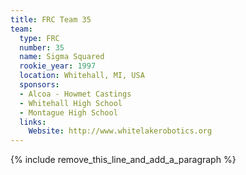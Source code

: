 ```yaml
---
title: FRC Team 35
team:
  type: FRC
  number: 35
  name: Sigma Squared
  rookie_year: 1997
  location: Whitehall, MI, USA
  sponsors:
  - Alcoa - Howmet Castings
  - Whitehall High School
  - Montague High School
  links:
    Website: http://www.whitelakerobotics.org
---
```


{% include remove_this_line_and_add_a_paragraph %}